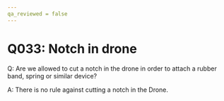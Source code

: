 ```yaml
---
qa_reviewed = false
---
```


# Q033: Notch in drone

Q: Are we allowed to cut a notch in the drone in order to attach a rubber band, spring or similar device?

A: There is no rule against cutting a notch in the Drone.
